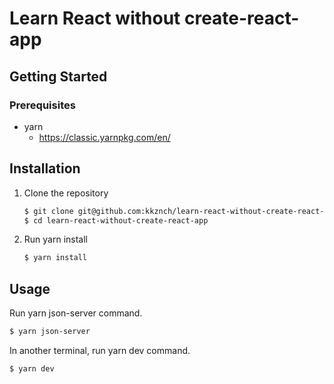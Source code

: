 # Learn React without create-react-app

## Getting Started
### Prerequisites
- yarn
  - https://classic.yarnpkg.com/en/

## Installation
1. Clone the repository
    ```sh
    $ git clone git@github.com:kkznch/learn-react-without-create-react-app.git
    $ cd learn-react-without-create-react-app
    ```
2. Run yarn install
    ```sh
    $ yarn install
    ```

## Usage
Run yarn json-server command.
```sh
$ yarn json-server
```

In another terminal, run yarn dev command.
```sh
$ yarn dev
```
